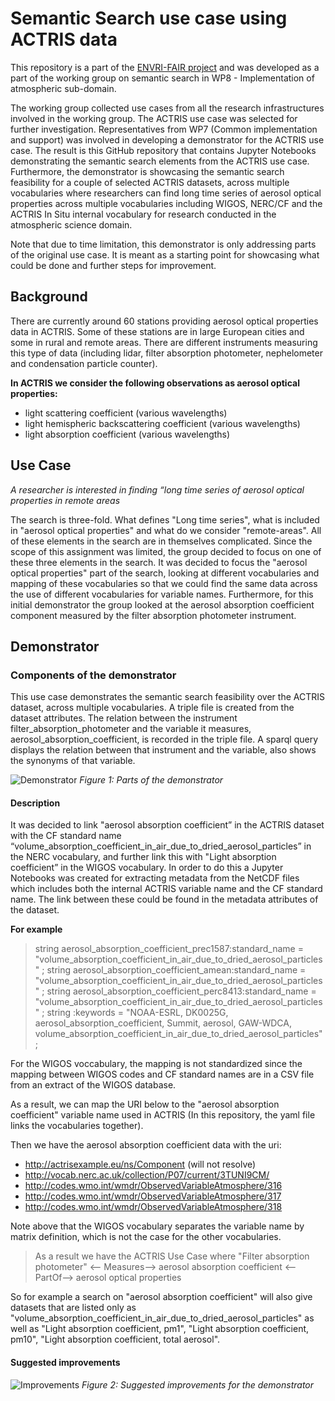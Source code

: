 # Semantic Search use case using ACTRIS data

This repository is a part of the [ENVRI-FAIR project](https://envri.eu/home-envri-fair/) and was developed as a part of the working group on semantic search in WP8 - Implementation of atmospheric sub-domain.

The working group collected use cases from all the research infrastructures involved in the working group. The ACTRIS use case was selected for further investigation. Representatives from WP7 (Common implementation and support) was involved in developing a demonstrator for the ACTRIS use case. The result is this GitHub repository that contains Jupyter Notebooks demonstrating the semantic search elements from the ACTRIS use case.
Furthermore, the demonstrator is showcasing the semantic search feasibility for a couple of selected ACTRIS datasets, across multiple vocabularies where researchers can find long time series of aerosol optical properties across multiple vocabularies including WIGOS, NERC/CF and the ACTRIS In Situ internal vocabulary for research conducted in the atmospheric science domain.

Note that due to time limitation, this demonstrator is only addressing parts of the original use case. It is meant as a starting point for showcasing what could be done and further steps for improvement.

## Background

There are currently around 60 stations providing aerosol optical properties data in ACTRIS. Some of these stations are in large European cities and some in rural and remote areas. 
There are different instruments measuring this type of data (including lidar, filter absorption photometer, nephelometer and condensation particle counter). 

**In ACTRIS we consider the following observations as aerosol optical properties:**
* light scattering coefficient (various wavelengths) 
* light hemispheric backscattering coefficient (various wavelengths) 
* light absorption coefficient (various wavelengths) 

## Use Case

*A researcher is interested in finding “long time series of aerosol optical properties in remote areas*
 
The search is three-fold. What defines "Long time series", what is included in "aerosol optical properties" and what do we consider "remote-areas". All of these elements in the search are in themselves complicated. 
Since the scope of this assignment was limited, the group decided to focus on one of these three elements in the search. It was decided to focus the "aerosol optical properties" part of the search, looking at different vocabularies and mapping of these vocabularies so that we could find the same data across the use of different vocabularies for variable names. Furthermore, for this initial demonstrator the group looked at the aerosol absorption coefficient component measured by the filter absorption photometer instrument.

## Demonstrator

### Components of the demonstrator

This use case demonstrates the semantic search feasibility over the ACTRIS dataset, across multiple vocabularies. A triple file is created from the dataset attributes. The relation between the instrument filter_absorption_photometer and the variable it measures, aerosol_absorption_coefficient, is recorded in the triple file. A sparql query displays the relation between that instrument and the variable, also shows the synonyms of that variable.

![Demonstrator](https://folk.nilu.no/~richard/envri-fair/demonstrator.png)
*Figure 1: Parts of the demonstrator*

#### Description

It was decided to link "aerosol absorption coefficient” in the ACTRIS dataset with the CF standard name “volume_absorption_coefficient_in_air_due_to_dried_aerosol_particles” in the NERC vocabulary, and further link this with "Light absorption coefficient” in the WIGOS vocabulary. In order to do this a Jupyter Notebooks was created for extracting metadata from the NetCDF files which includes both the internal ACTRIS variable name and the CF standard name. The link between these could be found in the metadata attributes of the dataset. 

**For example**
> string aerosol_absorption_coefficient_prec1587:standard_name = "volume_absorption_coefficient_in_air_due_to_dried_aerosol_particles" ;
> string aerosol_absorption_coefficient_amean:standard_name = "volume_absorption_coefficient_in_air_due_to_dried_aerosol_particles" ;
> string aerosol_absorption_coefficient_perc8413:standard_name = "volume_absorption_coefficient_in_air_due_to_dried_aerosol_particles" ;
> string :keywords = "NOAA-ESRL, DK0025G, aerosol_absorption_coefficient, Summit, aerosol, GAW-WDCA, volume_absorption_coefficient_in_air_due_to_dried_aerosol_particles" ;

For the WIGOS voccabulary, the mapping is not standardized since the mapping between WIGOS codes and CF standard names are in a CSV file from an extract of the WIGOS database. 

As a result, we can map the URI below to the "aerosol absorption coefficient" variable name used in ACTRIS (In this repository, the yaml file links the vocabularies together).

Then we have the aerosol absorption coefficient data with the uri:
* http://actrisexample.eu/ns/Component (will not resolve)
* http://vocab.nerc.ac.uk/collection/P07/current/3TUNI9CM/
* http://codes.wmo.int/wmdr/ObservedVariableAtmosphere/316
* http://codes.wmo.int/wmdr/ObservedVariableAtmosphere/317
* http://codes.wmo.int/wmdr/ObservedVariableAtmosphere/318

Note above that the WIGOS vocabulary separates the variable name by matrix definition, which is not the case for the other vocabularies.

> As a result we have the ACTRIS Use Case where "Filter absorption photometer" <-- Measures--> aerosol absorption coefficient <--PartOf--> aerosol optical properties

So for example a search on "aerosol absorption coefficient" will also give datasets that are listed only as "volume_absorption_coefficient_in_air_due_to_dried_aerosol_particles" as well as "Light absorption coefficient, pm1",  "Light absorption coefficient, pm10",  "Light absorption coefficient, total aerosol".

#### Suggested improvements
![Improvements](https://folk.nilu.no/~richard/envri-fair/improvements.png)
*Figure 2: Suggested improvements for the demonstrator*
